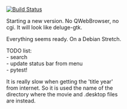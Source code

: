 [![Build Status](https://travis-ci.org/hpfn/movie_plist.svg?branch=master)](https://travis-ci.org/hpfn/movie_plist)

Starting a new version. No QWebBrowser, no<br>
cgi. It will look like deluge-gtk.

Everything seems ready. On a Debian Stretch.

TODO list:<br> 
    - search<br>
    - update status bar from menu<br>
    - pytest!

It is really slow when getting the 'title year' <br>
from internet. So it is used the name of the <br>
directory where the movie and .desktop files <br>
are instead. 